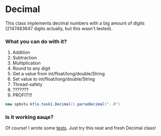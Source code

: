 # Decimal

This class implements decimal numbers with a big amount of digits (2147483647 digits actually, but this wasn't tested).

### What you can do with it?

1. Addition
2. Subtraction
3. Multiplication
4. Round to any digit
5. Get a value from int/float/long/double/String
6. Set value to int/float/long/double/String
7. Thread-safety
8. ???????
9. PROFIT!!!

```Java
new spbstu.ktlo.task1.Decimal().parseDecimal("-.0")
```

### Is it working ваще?

Of course! I wrote some [tests](https://github.com/Ktlo/Decimal/blob/master/src/spbstu/ktlo/task1/DecimalTest.java).
Just try this neat and fresh Decimal class!
